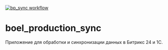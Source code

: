 [![bp_sync workflow](https://github.com/VladimirNagibin/boel_production_sync/actions/workflows/main.yml/badge.svg)](https://github.com/VladimirNagibin/boel_production_sync/actions/workflows/main.yml)

# boel_production_sync
Приложение для обработки и синхронизации данных в Битрикс 24 и 1С.
